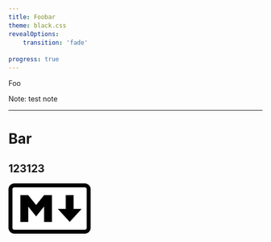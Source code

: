 ```yaml
---
title: Foobar
theme: black.css
revealOptions:
    transition: 'fade'

progress: true
---
```

Foo

Note: test note

----

# Bar
123123
----


 <img src="https://raw.githubusercontent.com/shaolun-Ryan/Coding-Workstation/master/static/1280px-Markdown-mark.svg.png" height = "100" alt="图片名称" />


